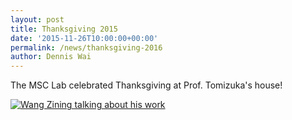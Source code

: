 ```yaml
---
layout: post
title: Thanksgiving 2015
date: '2015-11-26T10:00:00+00:00'
permalink: /news/thanksgiving-2016
author: Dennis Wai
---
```


The MSC Lab celebrated Thanksgiving at Prof. Tomizuka's house!

<a href="{{ site.baseurl }}/assets/images/posts/2015Thanksgiving.jpg" data-lightbox="2015thanksgiving" data-title="Group photo at 2015 Thanksgiving party">
  <img src="{{ site.baseurl }}/assets/images/posts/2015Thanksgiving.jpg" title="Wang Zining talking about his work">
</a>